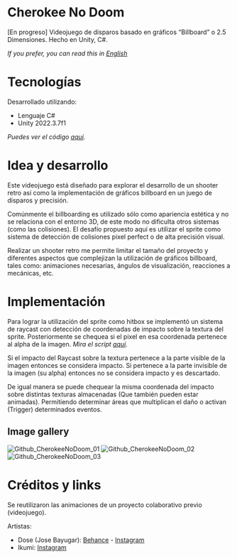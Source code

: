 # Cherokee No Doom

[En progreso] Videojuego de disparos basado en gráficos “Billboard” o 2.5 Dimensiones. Hecho en Unity, C#.

*If you prefer, you can read this in [English](README.md)*

# Tecnologías

Desarrollado utilizando:
- Lenguaje C#
- Unity 2022.3.7f1

*Puedes ver el código [aquí](Assets/_Scripts/).*

# Idea y desarrollo

Este videojuego está diseñado para explorar el desarrollo de un shooter retro así como la implementación de gráficos billboard en un juego de disparos y precisión.

Comúnmente el billboarding es utilizado sólo como apariencia estética y no se relaciona con el entorno 3D, de este modo no dificulta otros sistemas (como las colisiones).
El desafío propuesto aquí es utilizar el sprite como sistema de detección de colisiones pixel perfect o de alta precisión visual.

Realizar un shooter retro me permite limitar el tamaño del proyecto y diferentes aspectos que complejizan la utilización de gráficos billboard, tales como: animaciones necesarias, ángulos de visualización, reacciones a mecánicas, etc.

# Implementación

Para lograr la utilización del sprite como hitbox se implementó un sistema de raycast con detección de coordenadas de impacto sobre la textura del sprite.
Posteriormente se chequea si el pixel en esa coordenada pertenece al alpha de la imagen. *Mira el script [aquí](Assets/_Scripts/_Examples/SpriteImpactDetectionExample.cs).*

Si el impacto del Raycast sobre la textura pertenece a la parte visible de la imagen entonces se considera impacto.
Si pertenece a la parte invisible de la imagen (su alpha) entonces no se considera impacto y es descartado.

De igual manera se puede chequear la misma coordenada del impacto sobre distintas texturas almacenadas (Que también pueden estar animadas).
Permitiendo determinar áreas que multiplican el daño o activan (Trigger) determinados eventos.

## Image gallery

![Github_CherokeeNoDoom_01](https://github.com/BravoFacundo/CherokeeNoDoom/assets/88951560/4e8304ef-d85f-4e76-b2e9-9cdf6a6aea3a)
![Github_CherokeeNoDoom_02](https://github.com/BravoFacundo/CherokeeNoDoom/assets/88951560/3f080416-4e23-4f9e-acc7-25a29de84679)
![Github_CherokeeNoDoom_03](https://github.com/BravoFacundo/CherokeeNoDoom/assets/88951560/fe61b91e-d11c-45bd-90f3-8ed5cfb540c9)

# Créditos y links

Se reutilizaron las animaciones de un proyecto colaborativo previo (videojuego).

Artistas:
- Dose (Jose Bayugar): [Behance](https://www.behance.net/bayugarj79c4) - [Instagram](https://www.instagram.com/dose_jb/)
- Ikumi: [Instagram](https://www.instagram.com/ikumi_arte/)
